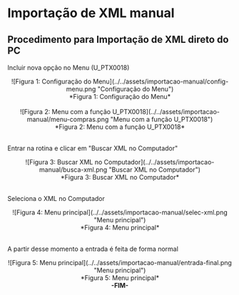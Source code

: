 <style>
    p{
        text-align: justify;
    }
</style>

# Importação de XML manual

## Procedimento para Importação de XML direto do PC

Incluir nova opção no Menu (U\_PTX0018) 

<center>![Figura 1: Configuração do Menu](../../assets/importacao-manual/config-menu.png "Configuração do Menu")
<br>*Figura 1: Configuração do Menu*<br></center>
<br>

<center>![Figura 2: Menu com a função U_PTX0018](../../assets/importacao-manual/menu-compras.png "Menu com a função U_PTX0018")
<br>*Figura 2: Menu com a função U_PTX0018*<br></center>
<br>

Entrar na rotina e clicar em "Buscar XML no Computador"

<center>![Figura 3: Buscar XML no Computador](../../assets/importacao-manual/busca-xml.png "Buscar XML no Computador")
<br>*Figura 3: Buscar XML no Computador*<br></center>
<br>

Seleciona o XML no Computador 

<center>![Figura 4: Menu principal](../../assets/importacao-manual/selec-xml.png "Menu principal")
<br>*Figura 4: Menu principal*<br></center>
<br>

A partir desse momento a entrada é feita de forma normal 

<center>![Figura 5: Menu principal](../../assets/importacao-manual/entrada-final.png "Menu principal")
<br>*Figura 5: Menu principal*<br></center>

<div style="text-align: center; font-weight: bold;">-FIM-</div>